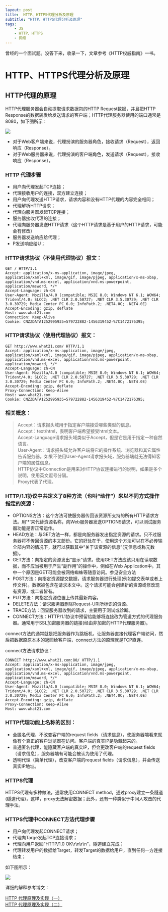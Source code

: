 ```yaml
---
layout: post
title:  HTTP、HTTPS代理分析及原理 
subtitle: "HTTP、HTTPS代理分析及原理"
tags:
    - JS 
    - HTTP、HTTPS 
    - 网络  
---
```


曾经的一个面试题。没答下来，收录一下，文章参考《HTTP权威指南》一书。

#  HTTP、HTTPS代理分析及原理

## HTTP代理的原理 

HTTP代理服务器会自动提取请求数据包的HTTP Request数据，并且把HTTP Response的数据转发给发送请求的客户端；HTTP代理服务器使用的端口通常是8080，如下图所示：

![](https://lilywei739.github.io/img/20170125/20170125-1.jpg)

* 对于Web客户端来说，代理扮演的服务器角色，接收请求（Request），返回响应（Response）。
* 对于Web服务器来说，代理扮演的客户端角色，发送请求（Request），接收响应（Response）。


### HTTP 代理步骤

* 用户向代理发起TCP连接；
* 代理接收用户的连接，双方建立连接；
* 用户向代理发送HTTP请求，请求内容和没有HTTP代理的内容完全相同；
* 代理解析HTTP请求；
* 代理向服务器发起TCP连接；
* 服务器接收代理的连接；
* 代理向服务器发送HTTP请求（这个HTTP请求是基于用户的HTTP请求，可能会有修改）
* 服务器发送响应给代理；
* P发送响应给U；


### HTTP请求协议（不使用代理协议）报文：

```
GET / HTTP/1.1
Accept: application/x-ms-application, image/jpeg, application/xaml+xml, image/gif, image/pjpeg, application/x-ms-xbap, application/vnd.ms-excel, application/vnd.ms-powerpoint, application/msword, */*
Accept-Language: zh-CN
User-Agent: Mozilla/4.0 (compatible; MSIE 8.0; Windows NT 6.1; WOW64; Trident/4.0; SLCC2; .NET CLR 2.0.50727; .NET CLR 3.5.30729; .NET CLR 3.0.30729; Media Center PC 6.0; InfoPath.2; .NET4.0C; .NET4.0E)
Accept-Encoding: gzip, deflate
Host: www.what21.com
Connection: Keep-Alive
Cookie: CNZZDATA1252995935=579722882-1456319452-%7C1472176395;
```


### HTTP请求协议（使用代理协议）报文：

```
GET http://www.what21.com/ HTTP/1.1
Accept: application/x-ms-application, image/jpeg, application/xaml+xml, image/gif, image/pjpeg, application/x-ms-xbap, application/vnd.ms-excel, application/vnd.ms-powerpoint, application/msword, */*
Accept-Language: zh-CN
User-Agent: Mozilla/4.0 (compatible; MSIE 8.0; Windows NT 6.1; WOW64; Trident/4.0; SLCC2; .NET CLR 2.0.50727; .NET CLR 3.5.30729; .NET CLR 3.0.30729; Media Center PC 6.0; InfoPath.2; .NET4.0C; .NET4.0E)
Accept-Encoding: gzip, deflate
Proxy-Connection: Keep-Alive
Host: www.what21.com
Cookie: CNZZDATA1252995935=579722882-1456319452-%7C1472176395;
```

### 相关概念：

> Accept：请求报头域用于指定客户端接受哪些类型的信息。<br />
> Accept：text/html，表明客户端希望接受html文本。<br />
> Accept-Language请求报头域类似于Accept，但是它是用于指定一种自然语言。<br />
> User-Agent：请求报头域允许客户端将它的操作系统、浏览器和其它属性告诉服务器。如果不使用User-Agent请求报头域，服务器端就无法得知客户端的属性信息。<br />
> HTTP协议中Connection是用来对HTTP协议连接进行的说明，如果是多个说明，使用英文逗号分隔。<br />
> Proxy代表了代理。

### HTTP/1.1协议中共定义了8种方法（也叫“动作”）来以不同方式操作指定的资源：

* OPTIONS方法：这个方法可使服务器传回该资源所支持的所有HTTP请求方法。用'*'来代替资源名称，向Web服务器发送OPTIONS请求，可以测试服务器功能是否正常运作。
* HEAD方法：与GET方法一样，都是向服务器发出指定资源的请求。只不过服务器将不传回资源的本文部份。它的好处在于，使用这个方法可以在不必传输全部内容的情况下，就可以获取其中“关于该资源的信息”(元信息或称元数据)。
* GET方法：向指定的资源发出“显示”请求。使用GET方法应该只用在读取数据，而不应当被用于产生“副作用”的操作中，例如在Web Application中。其中一个原因是GET可能会被网络蜘蛛等随意访问。参见安全方法
*  POST方法：向指定资源提交数据，请求服务器进行处理(例如提交表单或者上传文件)。数据被包含在请求本文中。这个请求可能会创建新的资源或修改现有资源，或二者皆有。
* PUT方法：向指定资源位置上传其最新内容。
* DELETE方法：请求服务器删除Request-URI所标识的资源。
* TRACE方法：回显服务器收到的请求，主要用于测试或诊断。
* CONNECT方法：HTTP/1.1协议中预留给能够将连接改为管道方式的代理服务器。通常用于SSL加密服务器的链接(经由非加密的HTTP代理服务器)。

connect方法的通常就是把服务器作为跳板机，让服务器直接代理客户端访问，然后把数据原原本本的返回给客户端，connect方法的原理就是TCP直连。

connect方法请求协议：

```
CONNECT http://www.what21.com:80/ HTTP/1.1
Accept: application/x-ms-application, image/jpeg, application/xaml+xml, image/gif, image/pjpeg, application/x-ms-xbap, application/vnd.ms-excel, application/vnd.ms-powerpoint, application/msword, */*
Accept-Language: zh-CN
User-Agent: Mozilla/4.0 (compatible; MSIE 8.0; Windows NT 6.1; WOW64; Trident/4.0; SLCC2; .NET CLR 2.0.50727; .NET CLR 3.5.30729; .NET CLR 3.0.30729; Media Center PC 6.0; InfoPath.2; .NET4.0C; .NET4.0E)
Accept-Encoding: gzip, deflate
Proxy-Connection: Keep-Alive
Host: www.what21.com
```


### HTTP代理功能上名称的区别：
* 全匿名代理，不改变客户端的request fields（请求信息），使服务器端看来就像有个真正的客户浏览器在访问。客户端的真实IP是隐藏起来的。 
* 普通匿名代理，能隐藏客户端的真实IP，但会更改客户端的request fields（请求信息），服务器端有可能会被认为使用了代理。 
* 透明代理（简单代理），改变客户端的request fields（请求信息），并会传送真实IP地址。



### HTTPS代理

HTTPS代理有多种做法，通常使用CONNECT method，通过proxy建立一条隧道(隧道代理)，这样，proxy无法解密数据；此外，还有一种类似于中间人攻击的代理手法。

### HTTPS代理中CONNECT方法代理步骤


* 用户向代理发起CONNECT请求；
* 代理向Targe发起TCP连接请求；
* 代理向用户返回”HTTP/1.0 OK\r\n\r\n”，隧道建立完成；
* 代理转发用户的数据给Target，转发Target的数据给用户，直到任何一方连接结束；

如下图所示：

![](https://lilywei739.github.io/img/20170125/20170125-2.jpg)



详细的解释参考博文：

[HTTP 代理原理及实现（一）](https://imququ.com/post/web-proxy.html) <br />
[HTTP 代理原理及实现（二）](https://imququ.com/post/web-proxy-2.html)



